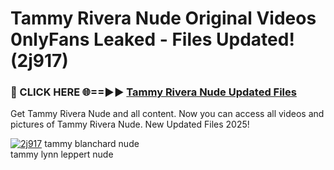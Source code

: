 # Tammy Rivera Nude Original Videos 0nlyFans Leaked - Files Updated! (2j917)

<h3>🔴 CLICK HERE 🌐==►► <a href="https://tinyurl.com/yc6ubb5a" rel="nofollow">Tammy Rivera Nude Updated Files</a></h3>

Get Tammy Rivera Nude and all content. Now you can access all videos and pictures of Tammy Rivera Nude. New Updated Files 2025!

[![2j917](https://i.imgur.com/7eu0CRL.gif)](https://tinyurl.com/yc6ubb5a)
tammy blanchard nude<br>
tammy lynn leppert nude